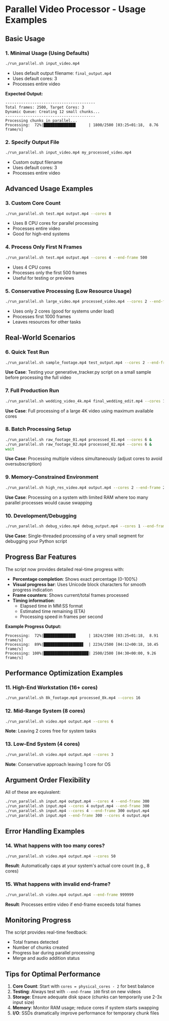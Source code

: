 # Parallel Video Processor - Usage Examples

## Basic Usage

### 1. Minimal Usage (Using Defaults)
```bash
./run_parallel.sh input_video.mp4
```
- Uses default output filename: `final_output.mp4`
- Uses default cores: 3
- Processes entire video

**Expected Output:**
```
----------------------------------------
Total frames: 2500, Target Cores: 3
Dynamic Queue: Creating 12 small chunks...
----------------------------------------
Processing chunks in parallel...
Processing:  72%|██████████████▎     | 1800/2500 [03:25<01:18,  8.76 frame/s]
```

### 2. Specify Output File
```bash
./run_parallel.sh input_video.mp4 my_processed_video.mp4
```
- Custom output filename
- Uses default cores: 3
- Processes entire video

## Advanced Usage Examples

### 3. Custom Core Count
```bash
./run_parallel.sh test.mp4 output.mp4 --cores 8
```
- Uses 8 CPU cores for parallel processing
- Processes entire video
- Good for high-end systems

### 4. Process Only First N Frames
```bash
./run_parallel.sh test.mp4 output.mp4 --cores 4 --end-frame 500
```
- Uses 4 CPU cores
- Processes only the first 500 frames
- Useful for testing or previews

### 5. Conservative Processing (Low Resource Usage)
```bash
./run_parallel.sh large_video.mp4 processed_video.mp4 --cores 2 --end-frame 1000
```
- Uses only 2 cores (good for systems under load)
- Processes first 1000 frames
- Leaves resources for other tasks

## Real-World Scenarios

### 6. Quick Test Run
```bash
./run_parallel.sh sample_footage.mp4 test_output.mp4 --cores 2 --end-frame 100
```
**Use Case**: Testing your generative_tracker.py script on a small sample before processing the full video

### 7. Full Production Run
```bash
./run_parallel.sh wedding_video_4k.mp4 final_wedding_edit.mp4 --cores 12
```
**Use Case**: Full processing of a large 4K video using maximum available cores

### 8. Batch Processing Setup
```bash
./run_parallel.sh raw_footage_01.mp4 processed_01.mp4 --cores 6 &
./run_parallel.sh raw_footage_02.mp4 processed_02.mp4 --cores 6 &
wait
```
**Use Case**: Processing multiple videos simultaneously (adjust cores to avoid oversubscription)

### 9. Memory-Constrained Environment
```bash
./run_parallel.sh high_res_video.mp4 output.mp4 --cores 2 --end-frame 2000
```
**Use Case**: Processing on a system with limited RAM where too many parallel processes would cause swapping

### 10. Development/Debugging
```bash
./run_parallel.sh debug_video.mp4 debug_output.mp4 --cores 1 --end-frame 50
```
**Use Case**: Single-threaded processing of a very small segment for debugging your Python script

## Progress Bar Features

The script now provides detailed real-time progress with:

- **Percentage completion**: Shows exact percentage (0-100%)
- **Visual progress bar**: Uses Unicode block characters for smooth progress indication
- **Frame counters**: Shows current/total frames processed
- **Timing information**: 
  - Elapsed time in MM:SS format
  - Estimated time remaining (ETA)
  - Processing speed in frames per second

**Example Progress Output:**
```
Processing:  72%|██████████████▎     | 1824/2500 [03:25<01:18,  8.91 frame/s]
Processing:  89%|█████████████████▋  | 2234/2500 [04:12<00:18, 10.45 frame/s]
Processing: 100%|████████████████████| 2500/2500 [04:30<00:00, 9.26 frame/s]
```

## Performance Optimization Examples

### 11. High-End Workstation (16+ cores)
```bash
./run_parallel.sh 8k_footage.mp4 processed_8k.mp4 --cores 16
```

### 12. Mid-Range System (8 cores)
```bash
./run_parallel.sh video.mp4 output.mp4 --cores 6
```
**Note**: Leaving 2 cores free for system tasks

### 13. Low-End System (4 cores)
```bash
./run_parallel.sh video.mp4 output.mp4 --cores 3
```
**Note**: Conservative approach leaving 1 core for OS

## Argument Order Flexibility

All of these are equivalent:
```bash
./run_parallel.sh input.mp4 output.mp4 --cores 4 --end-frame 300
./run_parallel.sh input.mp4 --cores 4 output.mp4 --end-frame 300
./run_parallel.sh input.mp4 --cores 4 --end-frame 300 output.mp4
./run_parallel.sh input.mp4 --end-frame 300 --cores 4 output.mp4
```

## Error Handling Examples

### 14. What happens with too many cores?
```bash
./run_parallel.sh video.mp4 output.mp4 --cores 50
```
**Result**: Automatically caps at your system's actual core count (e.g., 8 cores)

### 15. What happens with invalid end-frame?
```bash
./run_parallel.sh video.mp4 output.mp4 --end-frame 999999
```
**Result**: Processes entire video if end-frame exceeds total frames

## Monitoring Progress

The script provides real-time feedback:
- Total frames detected
- Number of chunks created
- Progress bar during parallel processing
- Merge and audio addition status

## Tips for Optimal Performance

1. **Core Count**: Start with `cores = physical_cores - 2` for best balance
2. **Testing**: Always test with `--end-frame 100` first on new videos
3. **Storage**: Ensure adequate disk space (chunks can temporarily use 2-3x input size)
4. **Memory**: Monitor RAM usage; reduce cores if system starts swapping
5. **I/O**: SSDs dramatically improve performance for temporary chunk files
